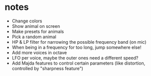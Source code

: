 # notes

* Change colors
* Show animal on screen
* Make presets for animals
* Pick a random animal
* HP & LP filter for narrowing the possible frequency band (on mic)
* When being in a frequency for too long, jump somewhere else!
* Add more voices in octave
* LFO per voice, maybe the outer ones need a different speed?
* Add Majda features to control certain parameters (like distortion, controlled by "sharpness feature")
